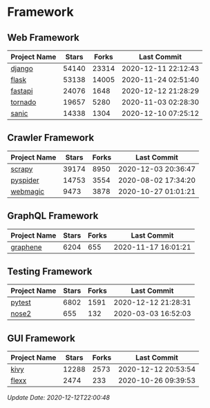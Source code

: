 # Framework

## Web Framework
| Project Name | Stars | Forks | Last Commit |
| ------------ | ----- | ----- | ----------- |
| [django](https://github.com/django/django) | 54140 | 23314 | 2020-12-11 22:12:43 |
| [flask](https://github.com/pallets/flask) | 53138 | 14005 | 2020-11-24 02:51:40 |
| [fastapi](https://github.com/tiangolo/fastapi) | 24076 | 1648 | 2020-12-12 21:28:29 |
| [tornado](https://github.com/tornadoweb/tornado) | 19657 | 5280 | 2020-11-03 02:28:30 |
| [sanic](https://github.com/huge-success/sanic) | 14338 | 1304 | 2020-12-10 07:25:12 |

## Crawler Framework
| Project Name | Stars | Forks | Last Commit |
| ------------ | ----- | ----- | ----------- |
| [scrapy](https://github.com/scrapy/scrapy) | 39174 | 8950 | 2020-12-03 20:36:47 |
| [pyspider](https://github.com/binux/pyspider) | 14753 | 3554 | 2020-08-02 17:34:20 |
| [webmagic](https://github.com/code4craft/webmagic) | 9473 | 3878 | 2020-10-27 01:01:21 |

## GraphQL Framework
| Project Name | Stars | Forks | Last Commit |
| ------------ | ----- | ----- | ----------- |
| [graphene](https://github.com/graphql-python/graphene) | 6204 | 655 | 2020-11-17 16:01:21 |

## Testing Framework
| Project Name | Stars | Forks | Last Commit |
| ------------ | ----- | ----- | ----------- |
| [pytest](https://github.com/pytest-dev/pytest) | 6802 | 1591 | 2020-12-12 21:28:31 |
| [nose2](https://github.com/nose-devs/nose2) | 655 | 132 | 2020-03-03 16:52:03 |

## GUI Framework
| Project Name | Stars | Forks | Last Commit |
| ------------ | ----- | ----- | ----------- |
| [kivy](https://github.com/kivy/kivy) | 12288 | 2573 | 2020-12-12 20:53:54 |
| [flexx](https://github.com/flexxui/flexx) | 2474 | 233 | 2020-10-26 09:39:53 |

*Update Date: 2020-12-12T22:00:48*